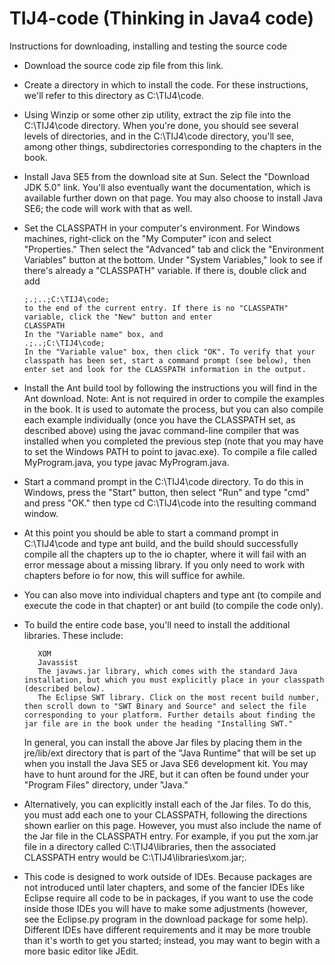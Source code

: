 TIJ4-code (Thinking in Java4 code)
=========
Instructions for downloading, installing and testing the source code

 * Download the source code zip file from this link.

 * Create a directory in which to install the code. For these instructions, we'll refer to this directory as C:\TIJ4\code.

 * Using Winzip or some other zip utility, extract the zip file into the C:\TIJ4\code directory. When you're done, you should see several levels of directories, and in the C:\TIJ4\code directory, you'll see, among other things, subdirectories corresponding to the chapters in the book.

 * Install Java SE5 from the download site at Sun. Select the "Download JDK 5.0" link. You'll also eventually want the documentation, which is available further down on that page. You may also choose to install Java SE6; the code will work with that as well.

 * Set the CLASSPATH in your computer's environment. For Windows machines, right-click on the "My Computer" icon and select "Properties." Then select the "Advanced" tab and click the "Environment Variables" button at the bottom. Under "System Variables," look to see if there's already a "CLASSPATH" variable. If there is, double click and add
      ```
      ;.;..;C:\TIJ4\code;
      to the end of the current entry. If there is no "CLASSPATH" variable, click the "New" button and enter
      CLASSPATH
      In the "Variable name" box, and
      .;..;C:\TIJ4\code;
      In the "Variable value" box, then click "OK". To verify that your classpath has been set, start a command prompt (see below), then enter set and look for the CLASSPATH information in the output.
      ```

 * Install the Ant build tool by following the instructions you will find in the Ant download. Note: Ant is not required in order to compile the examples in the book. It is used to automate the process, but you can also compile each example individually (once you have the CLASSPATH set, as described above) using the javac command-line compiler that was installed when you completed the previous step (note that you may have to set the Windows PATH to point to javac.exe). To compile a file called MyProgram.java, you type javac MyProgram.java.

 * Start a command prompt in the C:\TIJ4\code directory. To do this in Windows, press the "Start" button, then select "Run" and type "cmd" and press "OK." then type
      cd C:\TIJ4\code
      into the resulting command window.

 * At this point you should be able to start a command prompt in C:\TIJ4\code and type ant build, and the build should successfully compile all the chapters up to the io chapter, where it will fail with an error message about a missing library. If you only need to work with chapters before io for now, this will suffice for awhile.

 * You can also move into individual chapters and type ant (to compile and execute the code in that chapter) or ant build (to compile the code only).

 * To build the entire code base, you'll need to install the additional libraries. These include:
          
          XOM
          Javassist
          The javaws.jar library, which comes with the standard Java installation, but which you must explicitly place in your classpath (described below).
          The Eclipse SWT library. Click on the most recent build number, then scroll down to "SWT Binary and Source" and select the file corresponding to your platform. Further details about finding the jar file are in the book under the heading "Installing SWT." 

      In general, you can install the above Jar files by placing them in the jre/lib/ext directory that is part of the "Java Runtime" that will be set up when you install the Java SE5 or Java SE6 development kit. You may have to hunt around for the JRE, but it can often be found under your "Program Files" directory, under "Java."

 * Alternatively, you can explicitly install each of the Jar files. To do this, you must add each one to your CLASSPATH, following the directions shown earlier on this page. However, you must also include the name of the Jar file in the CLASSPATH entry. For example, if you put the xom.jar file in a directory called C:\TIJ4\libraries\, then the associated CLASSPATH entry would be C:\TIJ4\libraries\xom.jar;.

 * This code is designed to work outside of IDEs. Because packages are not introduced until later chapters, and some of the fancier IDEs like Eclipse require all code to be in packages, if you want to use the code inside those IDEs you will have to make some adjustments (however, see the Eclipse.py program in the download package for some help). Different IDEs have different requirements and it may be more trouble than it's worth to get you started; instead, you may want to begin with a more basic editor like JEdit. 
